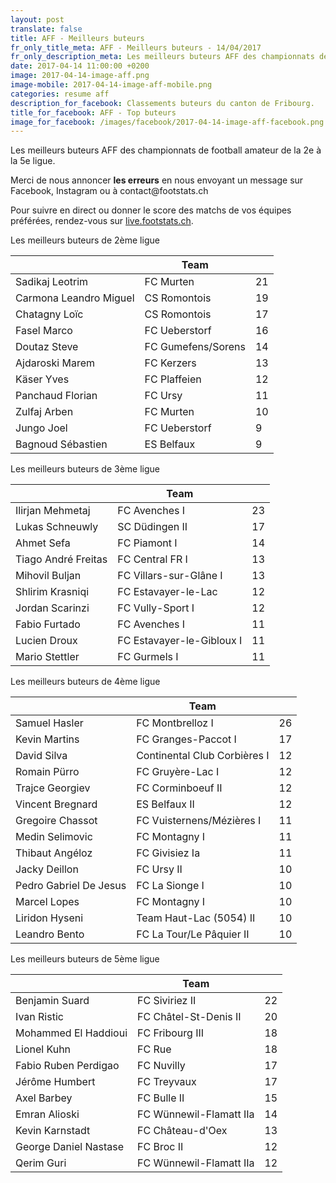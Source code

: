 ```yaml
---
layout: post
translate: false
title: AFF - Meilleurs buteurs
fr_only_title_meta: AFF - Meilleurs buteurs - 14/04/2017
fr_only_description_meta: Les meilleurs buteurs AFF des championnats de football amateur de la 2e à la 5e ligue - 14/04/2017
date: 2017-04-14 11:00:00 +0200
image: 2017-04-14-image-aff.png
image-mobile: 2017-04-14-image-aff-mobile.png
categories: resume aff
description_for_facebook: Classements buteurs du canton de Fribourg.
title_for_facebook: AFF - Top buteurs
image_for_facebook: /images/facebook/2017-04-14-image-aff-facebook.png
---
```

<p>Les meilleurs buteurs AFF des championnats de football amateur de la 2e à la 5e ligue.</p>
<p>Merci de nous annoncer <b>les erreurs</b> en nous envoyant un message sur Facebook, Instagram ou à contact@footstats.ch</p>
<p>Pour suivre en direct ou donner le score des matchs de vos équipes préférées, rendez-vous sur <a href='http://live.footstats.ch'>live.footstats.ch</a>.</p>

<p>Les meilleurs buteurs de 2ème ligue</p><table class="table"><thead><tr><th><i class="fa fa-male"></i></th><th>Team</th><th><i class="fa fa-futbol-o"></i></th></tr></thead><tbody><tr><td>Sadikaj Leotrim</td><td>FC Murten</td><td>21</td></tr><tr><td>Carmona Leandro Miguel</td><td>CS Romontois</td><td>19</td></tr><tr><td>Chatagny Loïc</td><td>CS Romontois</td><td>17</td></tr><tr><td>Fasel Marco</td><td>FC Ueberstorf</td><td>16</td></tr><tr><td>Doutaz Steve</td><td>FC Gumefens/Sorens</td><td>14</td></tr><tr><td>Ajdaroski Marem</td><td>FC Kerzers</td><td>13</td></tr><tr><td>Käser Yves</td><td>FC Plaffeien</td><td>12</td></tr><tr><td>Panchaud Florian</td><td>FC Ursy</td><td>11</td></tr><tr><td>Zulfaj Arben</td><td>FC Murten</td><td>10</td></tr><tr><td>Jungo Joel</td><td>FC Ueberstorf</td><td>9</td></tr><tr><td>Bagnoud Sébastien</td><td>ES Belfaux</td><td>9</td></tr></tbody></table><p>Les meilleurs buteurs de 3ème ligue</p><table class="table"><thead><tr><th><i class="fa fa-male"></i></th><th>Team</th><th><i class="fa fa-futbol-o"></i></th></tr></thead><tbody><tr><td>Ilirjan Mehmetaj</td><td>FC Avenches I</td><td>23</td></tr><tr><td>Lukas Schneuwly</td><td>SC Düdingen II</td><td>17</td></tr><tr><td>Ahmet Sefa</td><td>FC Piamont I</td><td>14</td></tr><tr><td>Tiago André Freitas</td><td>FC Central FR I</td><td>13</td></tr><tr><td>Mihovil Buljan</td><td>FC Villars-sur-Glâne I</td><td>13</td></tr><tr><td>Shlirim Krasniqi</td><td>FC Estavayer-le-Lac</td><td>12</td></tr><tr><td>Jordan Scarinzi</td><td>FC Vully-Sport I</td><td>12</td></tr><tr><td>Fabio Furtado</td><td>FC Avenches I</td><td>11</td></tr><tr><td>Lucien Droux</td><td>FC Estavayer-le-Gibloux I</td><td>11</td></tr><tr><td>Mario Stettler</td><td>FC Gurmels I</td><td>11</td></tr></tbody></table><p>Les meilleurs buteurs de 4ème ligue</p><table class="table"><thead><tr><th><i class="fa fa-male"></i></th><th>Team</th><th><i class="fa fa-futbol-o"></i></th></tr></thead><tbody><tr><td>Samuel Hasler</td><td>FC Montbrelloz I</td><td>26</td></tr><tr><td>Kevin Martins</td><td>FC Granges-Paccot I</td><td>17</td></tr><tr><td>David Silva</td><td>Continental Club Corbières I</td><td>12</td></tr><tr><td>Romain Pürro</td><td>FC Gruyère-Lac I</td><td>12</td></tr><tr><td>Trajce Georgiev</td><td>FC Corminboeuf II</td><td>12</td></tr><tr><td>Vincent Bregnard</td><td>ES Belfaux II</td><td>12</td></tr><tr><td>Gregoire Chassot</td><td>FC Vuisternens/Mézières I</td><td>11</td></tr><tr><td>Medin Selimovic</td><td>FC Montagny I</td><td>11</td></tr><tr><td>Thibaut Angéloz</td><td>FC Givisiez Ia</td><td>11</td></tr><tr><td>Jacky Deillon</td><td>FC Ursy II</td><td>10</td></tr><tr><td>Pedro Gabriel De Jesus</td><td>FC La Sionge I</td><td>10</td></tr><tr><td>Marcel Lopes</td><td>FC Montagny I</td><td>10</td></tr><tr><td>Liridon Hyseni</td><td>Team Haut-Lac (5054) II</td><td>10</td></tr><tr><td>Leandro Bento</td><td>FC La Tour/Le Pâquier II</td><td>10</td></tr></tbody></table><p>Les meilleurs buteurs de 5ème ligue</p><table class="table"><thead><tr><th><i class="fa fa-male"></i></th><th>Team</th><th><i class="fa fa-futbol-o"></i></th></tr></thead><tbody><tr><td>Benjamin Suard</td><td>FC Siviriez II</td><td>22</td></tr><tr><td>Ivan Ristic</td><td>FC Châtel-St-Denis II</td><td>20</td></tr><tr><td>Mohammed El Haddioui</td><td>FC Fribourg III</td><td>18</td></tr><tr><td>Lionel Kuhn</td><td>FC Rue</td><td>18</td></tr><tr><td>Fabio Ruben Perdigao</td><td>FC Nuvilly</td><td>17</td></tr><tr><td>Jérôme Humbert</td><td>FC Treyvaux</td><td>17</td></tr><tr><td>Axel Barbey</td><td>FC Bulle II</td><td>15</td></tr><tr><td>Emran Alioski</td><td>FC Wünnewil-Flamatt IIa</td><td>14</td></tr><tr><td>Kevin Karnstadt</td><td>FC Château-d'Oex</td><td>13</td></tr><tr><td>George Daniel Nastase</td><td>FC Broc II</td><td>12</td></tr><tr><td>Qerim Guri</td><td>FC Wünnewil-Flamatt IIa</td><td>12</td></tr></tbody></table>